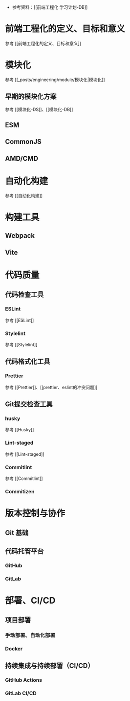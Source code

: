 - 参考资料：[[前端工程化 学习计划-DB]]

# 前端工程化的定义、目标和意义
参考 [[前端工程化的定义、目标和意义]]


# 模块化
参考 [[_posts/engineering/module/模块化|模块化]]

## 早期的模块化方案
参考 [[模块化-DS]]、[[模块化-DB]]
## ESM 

## CommonJS 

## AMD/CMD


# 自动化构建
参考 [[自动化构建]]

# 构建工具
## Webpack

## Vite


# 代码质量

## 代码检查工具
### ESLint
参考 [[ESLint]]
### Stylelint
参考 [[Stylelint]]

## 代码格式化工具
### Prettier
参考 [[Prettier]]、[[prettier、eslint的冲突问题]]

## Git提交检查工具
### husky
参考 [[Husky]]
### Lint-staged
参考 [[Lint-staged]]
### Commitlint
参考 [[Commitlint]]
### Commitizen


# 版本控制与协作

## Git 基础

## 代码托管平台
### GitHub

### GitLab



#  部署、CI/CD
## 项目部署
### 手动部署、自动化部署

### Docker

## 持续集成与持续部署（CI/CD）


### GitHub Actions

### GitLab CI/CD






